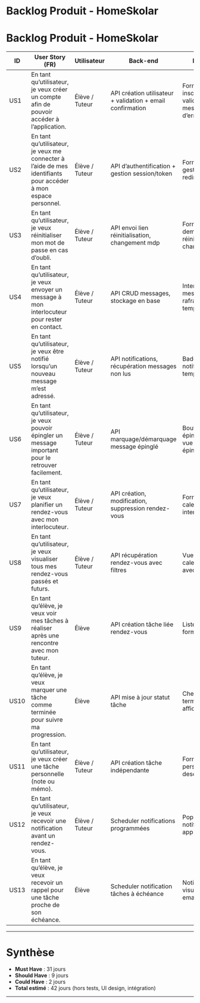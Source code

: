 # Backlog Produit - HomeSkolar

# Backlog Produit - HomeSkolar

| ID | User Story (FR) | Utilisateur | Back-end | Front-end | Critères d’acceptation | Priorité | Estimation (jours) |
| --- | --- | --- | --- | --- | --- | --- | --- |
| US1 | En tant qu’utilisateur, je veux créer un compte afin de pouvoir accéder à l’application. | Élève / Tuteur | API création utilisateur + validation + email confirmation | Formulaire inscription, validation client, messages d’erreur/succès | Formulaire complet, compte créé, mail de confirmation reçu | Must | 3 |
| US2 | En tant qu’utilisateur, je veux me connecter à l’aide de mes identifiants pour accéder à mon espace personnel. | Élève / Tuteur | API d’authentification + gestion session/token | Formulaire login, gestion erreurs, redirection | Connexion réussie, accès espace personnel | Must | 2 |
| US3 | En tant qu’utilisateur, je veux réinitialiser mon mot de passe en cas d’oubli. | Élève / Tuteur | API envoi lien réinitialisation, changement mdp | Formulaire demande réinitialisation + changement | Lien envoyé, mot de passe modifié | Must | 3 |
| US4 | En tant qu’utilisateur, je veux envoyer un message à mon interlocuteur pour rester en contact. | Élève / Tuteur | API CRUD messages, stockage en base | Interface messagerie texte, rafraîchissement temps réel | Messages envoyés et reçus instantanément | Must | 4 |
| US5 | En tant qu’utilisateur, je veux être notifié lorsqu’un nouveau message m’est adressé. | Élève / Tuteur | API notifications, récupération messages non lus | Badge et popup notification en temps réel | Notification visible dès qu’un message arrive | Must | 2 |
| US6 | En tant qu’utilisateur, je veux pouvoir épingler un message important pour le retrouver facilement. | Élève / Tuteur | API marquage/démarquage message épinglé | Bouton épingler/favori, vue dédiée épinglés | Messages épinglés affichés dans liste dédiée | Should | 3 |
| US7 | En tant qu’utilisateur, je veux planifier un rendez-vous avec mon interlocuteur. | Élève / Tuteur | API création, modification, suppression rendez-vous | Formulaire calendrier interactif | Rendez-vous créés et visibles dans calendrier | Must | 5 |
| US8 | En tant qu’utilisateur, je veux visualiser tous mes rendez-vous passés et futurs. | Élève / Tuteur | API récupération rendez-vous avec filtres | Vue calendrier/liste avec filtres | Tous les rendez-vous affichés correctement | Must | 3 |
| US9 | En tant qu’élève, je veux voir mes tâches à réaliser après une rencontre avec mon tuteur. | Élève | API création tâche liée rendez-vous | Liste tâches + formulaire ajout | Tâches liées au rendez-vous visibles et consultables | Must | 4 |
| US10 | En tant qu’élève, je veux marquer une tâche comme terminée pour suivre ma progression. | Élève | API mise à jour statut tâche | Checkbox/bouton terminer, affichage visuel | Statut tâche modifié et affiché visuellement | Must | 2 |
| US11 | En tant qu’utilisateur, je veux créer une tâche personnelle (note ou mémo). | Élève / Tuteur | API création tâche indépendante | Formulaire tâche perso (titre + description) | Tâche personnelle visible dans la liste des tâches | Should | 3 |
| US12 | En tant qu’utilisateur, je veux recevoir une notification avant un rendez-vous. | Élève / Tuteur | Scheduler notifications programmées | Popup/badge notification dans app | Notification reçue 24h ou 1h avant rendez-vous | Should | 3 |
| US13 | En tant qu’élève, je veux recevoir un rappel pour une tâche proche de son échéance. | Élève | Scheduler notification tâches à échéance | Notification visuelle et/ou email | Rappel reçu à J-1 ou jour même | Could | 2 |

---

# Synthèse

- **Must Have** : 31 jours
- **Should Have** : 9 jours
- **Could Have** : 2 jours
- **Total estimé** : 42 jours (hors tests, UI design, intégration)

---
